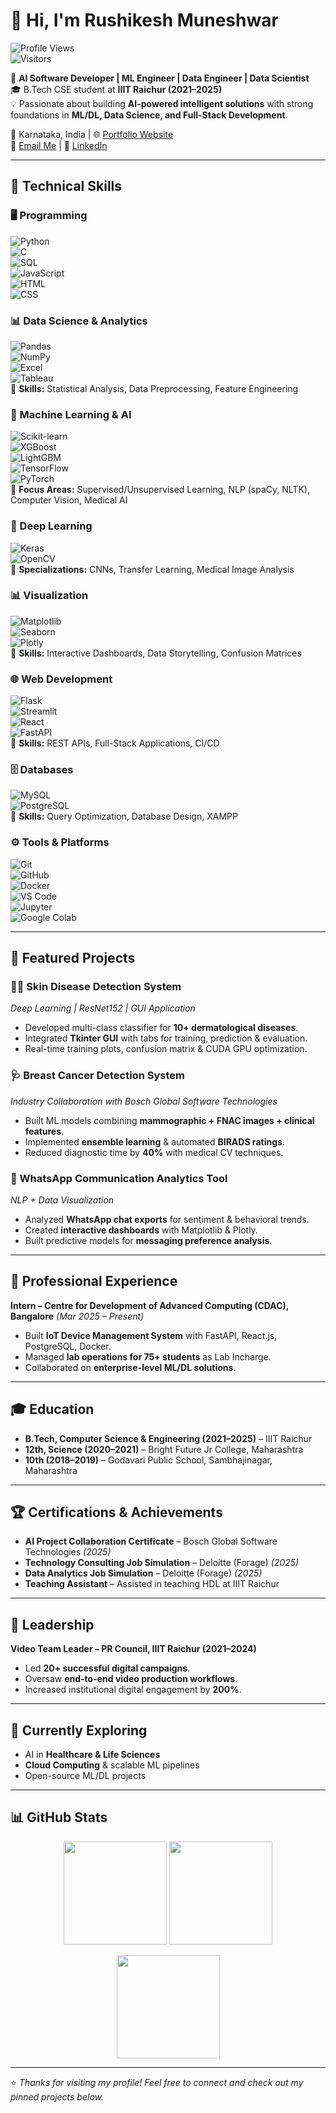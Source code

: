 # 👋 Hi, I'm Rushikesh Muneshwar  

![Profile Views](https://komarev.com/ghpvc/?username=Rushikesh-hub&label=Profile%20Views&color=0e75b6&style=flat)  
![Visitors](https://visitor-badge.laobi.icu/badge?page_id=Rushikesh-hub)  

🚀 **AI Software Developer | ML Engineer | Data Engineer | Data Scientist**  
🎓 B.Tech CSE student at **IIIT Raichur (2021–2025)**  
💡 Passionate about building **AI-powered intelligent solutions** with strong foundations in **ML/DL, Data Science, and Full-Stack Development**.  

📍 Karnataka, India | 🌐 [Portfolio Website](https://rushikeshmuneshwar.in)  
📧 [Email Me](mailto:rushikeshmuneshwar2@gmail.com) | 🔗 [LinkedIn](https://linkedin.com/in/rushikesh-muneshwar)  

---

## 🔧 Technical Skills  

### 🖥️ Programming  
![Python](https://img.shields.io/badge/Python-3776AB?style=for-the-badge&logo=python&logoColor=white)  
![C](https://img.shields.io/badge/C-00599C?style=for-the-badge&logo=c&logoColor=white)  
![SQL](https://img.shields.io/badge/SQL-003B57?style=for-the-badge&logo=postgresql&logoColor=white)  
![JavaScript](https://img.shields.io/badge/JavaScript-F7DF1E?style=for-the-badge&logo=javascript&logoColor=black)  
![HTML](https://img.shields.io/badge/HTML5-E34F26?style=for-the-badge&logo=html5&logoColor=white)  
![CSS](https://img.shields.io/badge/CSS3-1572B6?style=for-the-badge&logo=css3&logoColor=white)  

### 📊 Data Science & Analytics  
![Pandas](https://img.shields.io/badge/Pandas-150458?style=for-the-badge&logo=pandas&logoColor=white)  
![NumPy](https://img.shields.io/badge/NumPy-013243?style=for-the-badge&logo=numpy&logoColor=white)  
![Excel](https://img.shields.io/badge/Excel-217346?style=for-the-badge&logo=microsoft-excel&logoColor=white)  
![Tableau](https://img.shields.io/badge/Tableau-E97627?style=for-the-badge&logo=tableau&logoColor=white)  
📌 **Skills:** Statistical Analysis, Data Preprocessing, Feature Engineering  

### 🤖 Machine Learning & AI  
![Scikit-learn](https://img.shields.io/badge/Scikit--learn-F7931E?style=for-the-badge&logo=scikit-learn&logoColor=white)  
![XGBoost](https://img.shields.io/badge/XGBoost-FF6600?style=for-the-badge&logo=xgboost&logoColor=white)  
![LightGBM](https://img.shields.io/badge/LightGBM-0176C2?style=for-the-badge&logo=lightgbm&logoColor=white)  
![TensorFlow](https://img.shields.io/badge/TensorFlow-FF6F00?style=for-the-badge&logo=tensorflow&logoColor=white)  
![PyTorch](https://img.shields.io/badge/PyTorch-EE4C2C?style=for-the-badge&logo=pytorch&logoColor=white)  
📌 **Focus Areas:** Supervised/Unsupervised Learning, NLP (spaCy, NLTK), Computer Vision, Medical AI  

### 🧠 Deep Learning  
![Keras](https://img.shields.io/badge/Keras-D00000?style=for-the-badge&logo=keras&logoColor=white)  
![OpenCV](https://img.shields.io/badge/OpenCV-5C3EE8?style=for-the-badge&logo=opencv&logoColor=white)  
📌 **Specializations:** CNNs, Transfer Learning, Medical Image Analysis  

### 📊 Visualization  
![Matplotlib](https://img.shields.io/badge/Matplotlib-008080?style=for-the-badge)  
![Seaborn](https://img.shields.io/badge/Seaborn-4B77BE?style=for-the-badge)  
![Plotly](https://img.shields.io/badge/Plotly-3F4F75?style=for-the-badge)  
📌 **Skills:** Interactive Dashboards, Data Storytelling, Confusion Matrices  

### 🌐 Web Development  
![Flask](https://img.shields.io/badge/Flask-000000?style=for-the-badge&logo=flask&logoColor=white)  
![Streamlit](https://img.shields.io/badge/Streamlit-FF4B4B?style=for-the-badge&logo=streamlit&logoColor=white)  
![React](https://img.shields.io/badge/React-61DAFB?style=for-the-badge&logo=react&logoColor=black)  
![FastAPI](https://img.shields.io/badge/FastAPI-009688?style=for-the-badge&logo=fastapi&logoColor=white)  
📌 **Skills:** REST APIs, Full-Stack Applications, CI/CD  

### 🗄️ Databases  
![MySQL](https://img.shields.io/badge/MySQL-4479A1?style=for-the-badge&logo=mysql&logoColor=white)  
![PostgreSQL](https://img.shields.io/badge/PostgreSQL-316192?style=for-the-badge&logo=postgresql&logoColor=white)  
📌 **Skills:** Query Optimization, Database Design, XAMPP  

### ⚙️ Tools & Platforms  
![Git](https://img.shields.io/badge/Git-F05032?style=for-the-badge&logo=git&logoColor=white)  
![GitHub](https://img.shields.io/badge/GitHub-181717?style=for-the-badge&logo=github&logoColor=white)  
![Docker](https://img.shields.io/badge/Docker-2496ED?style=for-the-badge&logo=docker&logoColor=white)  
![VS Code](https://img.shields.io/badge/VS%20Code-0078D4?style=for-the-badge&logo=visual-studio-code&logoColor=white)  
![Jupyter](https://img.shields.io/badge/Jupyter-F37626?style=for-the-badge&logo=jupyter&logoColor=white)  
![Google Colab](https://img.shields.io/badge/Google%20Colab-F9AB00?style=for-the-badge&logo=googlecolab&logoColor=black)  

---

## 📌 Featured Projects  

### 🧑‍⚕️ Skin Disease Detection System  
*Deep Learning | ResNet152 | GUI Application*  
- Developed multi-class classifier for **10+ dermatological diseases**.  
- Integrated **Tkinter GUI** with tabs for training, prediction & evaluation.  
- Real-time training plots, confusion matrix & CUDA GPU optimization.  

### 🩺 Breast Cancer Detection System  
*Industry Collaboration with Bosch Global Software Technologies*  
- Built ML models combining **mammographic + FNAC images + clinical features**.  
- Implemented **ensemble learning** & automated **BIRADS ratings**.  
- Reduced diagnostic time by **40%** with medical CV techniques.  

### 💬 WhatsApp Communication Analytics Tool  
*NLP + Data Visualization*  
- Analyzed **WhatsApp chat exports** for sentiment & behavioral trends.  
- Created **interactive dashboards** with Matplotlib & Plotly.  
- Built predictive models for **messaging preference analysis**.  

---

## 🏢 Professional Experience  

**Intern – Centre for Development of Advanced Computing (CDAC), Bangalore** *(Mar 2025 – Present)*  
- Built **IoT Device Management System** with FastAPI, React.js, PostgreSQL, Docker.  
- Managed **lab operations for 75+ students** as Lab Incharge.  
- Collaborated on **enterprise-level ML/DL solutions**.  

---

## 🎓 Education  

- **B.Tech, Computer Science & Engineering (2021–2025)** – IIIT Raichur  
- **12th, Science (2020–2021)** – Bright Future Jr College, Maharashtra  
- **10th (2018–2019)** – Godavari Public School, Sambhajinagar, Maharashtra  

---

## 🏆 Certifications & Achievements  

- **AI Project Collaboration Certificate** – Bosch Global Software Technologies *(2025)*  
- **Technology Consulting Job Simulation** – Deloitte (Forage) *(2025)*  
- **Data Analytics Job Simulation** – Deloitte (Forage) *(2025)*  
- **Teaching Assistant** – Assisted in teaching HDL at IIIT Raichur  

---

## 🎥 Leadership  

**Video Team Leader – PR Council, IIIT Raichur (2021–2024)**  
- Led **20+ successful digital campaigns**.  
- Oversaw **end-to-end video production workflows**.  
- Increased institutional digital engagement by **200%**.  

---

## 🌱 Currently Exploring  

- AI in **Healthcare & Life Sciences**  
- **Cloud Computing** & scalable ML pipelines  
- Open-source ML/DL projects  

---

## 📊 GitHub Stats  

<p align="center">
  <img src="https://github-readme-stats.vercel.app/api?username=Rushikesh-hub&show_icons=true&theme=tokyonight&hide_border=true" height="165" />
  <img src="https://github-readme-stats.vercel.app/api/top-langs/?username=Rushikesh-hub&layout=compact&theme=tokyonight&hide_border=true" height="165" />
</p>  

<p align="center">
  <img src="https://github-readme-streak-stats.herokuapp.com/?user=Rushikesh-hub&theme=tokyonight&hide_border=true" height="165" />
</p>  

---

⭐ *Thanks for visiting my profile! Feel free to connect and check out my pinned projects below.*  
